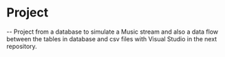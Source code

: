 # Project


-- Project from a database to simulate a Music stream and also a data flow between the tables in database and csv files with Visual Studio in the next repository.
